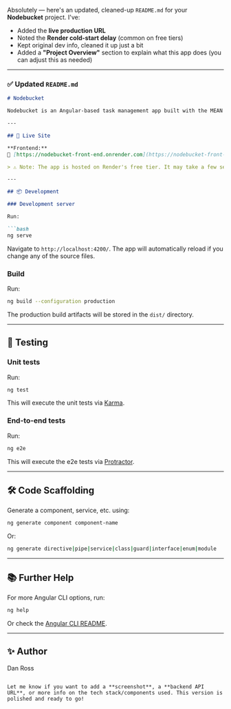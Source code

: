 Absolutely — here's an updated, cleaned-up `README.md` for your **Nodebucket** project. I've:

- Added the **live production URL**  
- Noted the **Render cold-start delay** (common on free tiers)  
- Kept original dev info, cleaned it up just a bit  
- Added a **"Project Overview"** section to explain what this app does (you can adjust this as needed)

---

### ✅ Updated `README.md`

```markdown
# Nodebucket

Nodebucket is an Angular-based task management app built with the MEAN stack (MongoDB, Express, Angular, Node.js). Employees can log in by their employee ID and manage their assigned tasks in "To Do" and "Done" categories.

---

## 🚀 Live Site

**Frontend:**  
🔗 [https://nodebucket-front-end.onrender.com](https://nodebucket-front-end.onrender.com)

> ⚠️ Note: The app is hosted on Render's free tier. It may take a few seconds to "wake up" if it hasn't been accessed in a while (cold start).

---

## 📦 Development

### Development server

Run:

```bash
ng serve
```

Navigate to `http://localhost:4200/`. The app will automatically reload if you change any of the source files.

### Build

Run:

```bash
ng build --configuration production
```

The production build artifacts will be stored in the `dist/` directory.

---

## 🧪 Testing

### Unit tests

Run:

```bash
ng test
```

This will execute the unit tests via [Karma](https://karma-runner.github.io).

### End-to-end tests

Run:

```bash
ng e2e
```

This will execute the e2e tests via [Protractor](http://www.protractortest.org/).

---

## 🛠 Code Scaffolding

Generate a component, service, etc. using:

```bash
ng generate component component-name
```

Or:

```bash
ng generate directive|pipe|service|class|guard|interface|enum|module
```

---

## 📚 Further Help

For more Angular CLI options, run:

```bash
ng help
```

Or check the [Angular CLI README](https://github.com/angular/angular-cli/blob/master/README.md).

---

## ✨ Author

Dan Ross
```

Let me know if you want to add a **screenshot**, a **backend API URL**, or more info on the tech stack/components used. This version is polished and ready to go!
